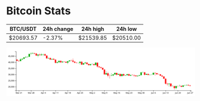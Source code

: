 # Bitcoin Stats

BTC/USDT|24h change|24h high|24h low|
|---|---|---|---|
|$20693.57|-2.37%|$21539.85|$20510.00|

<img src="./chart.svg">
